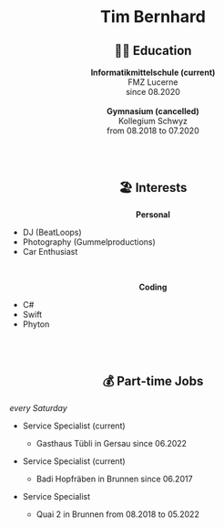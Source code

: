 <h1 align="center">Tim Bernhard</h1>

<h2 align="center"> 🧑‍🎓 Education </h2>

<p align="center"> 
  <strong> Informatikmittelschule (current) </strong> <br> 
  FMZ Lucerne <br>
  since 08.2020 
  <br>
  <br>
  <strong> Gymnasium (cancelled) </strong> <br>
  Kollegium Schwyz <br>
  from 08.2018 to 07.2020
</p>


<br>
<br>


<h2 align="center"> 🏖️ Interests </h2>

<p align="center">
<strong> Personal </strong> <br>
<ul>
<li>DJ (BeatLoops) </li>
<li>Photography (Gummelproductions) </li>
<li>Car Enthusiast </li>
</ul>
</p>

<br>

<p align="center">
<strong> Coding </strong>
<ul> 
<li> C# </li>
<li> Swift </li>
<li> Phyton </li>
</ul>
</p>

<br>
<br>

<h2 align="center">💰 Part-time Jobs</h2>

*every Saturday*

- Service Specialist (current)
  - Gasthaus Tübli in Gersau since 06.2022

- Service Specialist (current)
  - Badi Hopfräben in Brunnen since 06.2017

- Service Specialist
  - Quai 2 in Brunnen from 08.2018 to 05.2022
